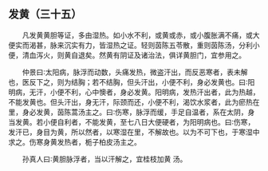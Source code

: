 ## 发黄（三十五）


&emsp;&emsp;凡发黄黄胆等证，多由湿热。如小水不利，或黄或赤，或小腹胀满不痛，或大便实而渴甚，脉来沉实有力，皆湿热之证。轻则茵陈五苓散，重则茵陈汤，分利小便，清血泻火，则黄自退矣。然黄有阴证及诸治法，俱详黄胆门，宜参用之。

&emsp;&emsp;仲景曰∶太阳病，脉浮而动数，头痛发热，微盗汗出，而反恶寒者，表未解也，医反下之，则为结胸；若不结胸，但头汗出，小便不利，身必发黄也。曰∶阳明病，无汗，小便不利，心中懊者，身必发黄。阳明病，发热汗出者，此为热越，不能发黄也。但头汗出，身无汗，际颈而还，小便不利，渴饮水浆者，此为瘀热在里，身必发黄，茵陈蒿汤主之。曰∶伤寒，脉浮而缓，手足自温者，系在太阴，身当发黄。若小便自利者，不能发黄，至七八日大便硬者，为阳明病也。曰∶伤寒，发汗已，身目为黄，所以然者，以寒湿在里，不解故也。以为不可下也，于寒湿中求之。伤寒身黄发热者，栀子柏皮汤主之。

&emsp;&emsp;孙真人曰∶黄胆脉浮者，当以汗解之，宜桂枝加黄 汤。

